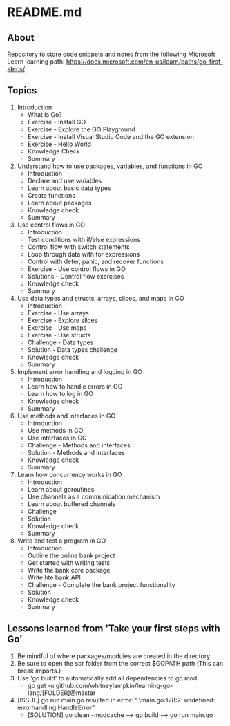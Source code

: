 # README.md

## About

Repository to store code snippets and notes from the following Microsoft Learn learning path: https://docs.microsoft.com/en-us/learn/paths/go-first-steps/.

## Topics

1. Introduction
    - What is Go?
    - Exercise - Install GO
    - Exercise - Explore the GO Playground
    - Exercise - Install Visual Studio Code and the GO extension
    - Exercise - Hello World
    - Knowledge Check
    - Summary
1. Understand how to use packages, variables, and functions in GO
    - Introduction
    - Declare and use variables
    - Learn about basic data types
    - Create functions
    - Learn about packages
    - Knowledge check
    - Summary
1. Use control flows in GO
    - Introduction
    - Test conditions with if/else expressions
    - Control flow with switch statements
    - Loop through data with for expressions
    - Control with defer, panic, and recover functions
    - Exercise - Use control flows in GO
    - Solutions - Control flow exercises
    - Knowledge check
    - Summary
1. Use data types and structs, arrays, slices, and maps in GO
    - Introduction
    - Exercise - Use arrays
    - Exercise - Explore slices
    - Exercise - Use maps
    - Exercise - Use structs
    - Challenge - Data types
    - Solution - Data types challenge
    - Knowledge check
    - Summary
1. Implement error handling and logging in GO
    - Introduction
    - Learn how to handle errors in GO
    - Learn how to log in GO
    - Knowledge check
    - Summary
1. Use methods and interfaces in GO
    - Introduction
    - Use methods in GO
    - Use interfaces in GO
    - Challenge - Methods and interfaces
    - Solution - Methods and interfaces
    - Knowledge check
    - Summary
1. Learn how concurrency works in GO
    - Introduction
    - Learn about goroutines
    - Use channels as a communication mechanism
    - Learn about buffered channels
    - Challenge
    - Solution
    - Knowledge check
    - Summary
1. Write and test a program in GO
    - Introduction
    - Outline the online bank project
    - Get started with writing tests
    - Write the bank core package
    - Write hte bank API
    - Challenge - Complete the bank project functionality
    - Solution
    - Knowledge check
    - Summary

## Lessons learned from 'Take your first steps with Go'

1. Be mindful of where packages/modules are created in the directory
1. Be sure to open the scr folder from the correct $GOPATH path (This can break imports.)
1. Use 'go build' to automatically add all dependencies to go.mod
    - go get -u github.com/whitneylampkin/learning-go-lang/[FOLDER]@master
1. [ISSUE] go run main.go resulted in error: ".\main.go:128:2: undefined: errorhandling.HandleError"
    - [SOLUTION] go clean -modcache --> go build --> go run main.go
